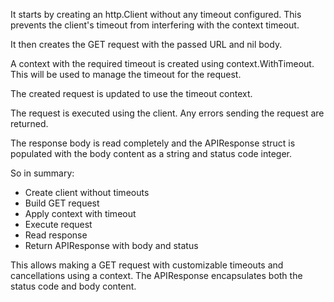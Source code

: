 It starts by creating an http.Client without any timeout configured. This prevents the client's timeout from interfering with the context timeout.

It then creates the GET request with the passed URL and nil body. 

A context with the required timeout is created using context.WithTimeout. This will be used to manage the timeout for the request.

The created request is updated to use the timeout context.

The request is executed using the client. Any errors sending the request are returned.

The response body is read completely and the APIResponse struct is populated with the body content as a string and status code integer.

So in summary:
- Create client without timeouts 
- Build GET request
- Apply context with timeout 
- Execute request
- Read response
- Return APIResponse with body and status

This allows making a GET request with customizable timeouts and cancellations using a context. The APIResponse encapsulates both the status code and body content.
